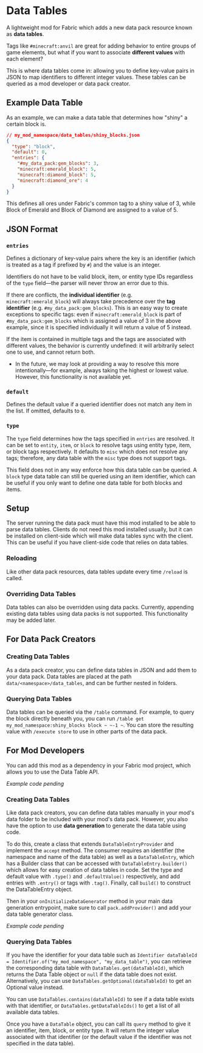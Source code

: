 # Data Tables

A lightweight mod for Fabric which adds a new data pack resource known as **data tables**.

Tags like `#minecraft:anvil` are great for adding behavior to entire groups of game elements, but what if you want to associate **different values** with each element?

This is where data tables come in: allowing you to define key-value pairs in JSON to map identifiers to different integer values. These tables can be queried as a mod developer or data pack creator.

## Example Data Table

As an example, we can make a data table that determines how "shiny" a certain block is.

```json
// my_mod_namespace/data_tables/shiny_blocks.json
{
  "type": "block",
  "default": 0,
  "entries": {
    "#my_data_pack:gem_blocks": 3,
    "minecraft:emerald_block": 5,
    "minecraft:diamond_block": 5,
    "minecraft:diamond_ore": 4
  }
}
```

This defines all ores under Fabric's common tag to a shiny value of 3, while Block of Emerald and
Block of Diamond are assigned to a value of 5.

## JSON Format

### `entries`

Defines a dictionary of key-value pairs where the key is an identifier (which is treated as a tag if prefixed by `#`) and the value is an integer.

Identifiers do not have to be valid block, item, or entity type IDs regardless of the `type` field—the parser will never throw an error due to this.

If there are conflicts, the **individual identifier** (e.g. `minecraft:emerald_block`) will always take precedence over the **tag identifier** (e.g. `#my_data_pack:gem_blocks`). This is an easy way to create exceptions to specific tags: even if `minecraft:emerald_block` is part of `#my_data_pack:gem_blocks` which is assigned a value of 3 in the above example, since it is specified individually it will return a value of 5 instead.

If the item is contained in multiple tags and the tags are associated with different values, the behavior is currently undefined: it will arbitrarily select one to use, and cannot return both.

* In the future, we may look at providing a way to resolve this more intentionally—for example, always taking the highest or lowest value. However, this functionality is not available yet.

### `default`

Defines the default value if a queried identifier does not match any item in the list. If omitted, defaults to `0`.

### `type`

The `type` field determines how the tags specified in `entries` are resolved. It can be set to `entity`, `item`, or `block` to resolve tags using entity type, item, or block tags respectively. It defaults to `misc` which does not resolve any tags; therefore, any data table with the `misc` type does not support tags.

This field does not in any way enforce how this data table can be queried. A `block` type data table can still be queried using an item identifier, which can be useful if you only want to define one data table for both blocks and items.

## Setup

The server running the data pack must have this mod installed to be able to parse data tables. Clients do not need this mod installed usually, but it can be installed on client-side which will make data tables sync with the client. This can be useful if you have client-side code that relies on data tables.

### Reloading

Like other data pack resources, data tables update every time `/reload` is called.

### Overriding Data Tables

Data tables can also be overridden using data packs. Currently, appending existing data tables using data packs is not supported. This functionality may be added later.

## For Data Pack Creators

### Creating Data Tables

As a data pack creator, you can define data tables in JSON and add them to your data pack. Data tables are placed at the path `data/<namespace>/data_tables`, and can be further nested in folders.



### Querying Data Tables

Data tables can be queried via the `/table` command. For example, to query the block directly beneath you, you can run `/table get my_mod_namespace:shiny_blocks block ~ ~-1 ~`. You can store the resulting value with `/execute store` to use in other parts of the data pack.

## For Mod Developers

You can add this mod as a dependency in your Fabric mod project, which allows you to use the Data Table API.

*Example code pending*

### Creating Data Tables

Like data pack creators, you can define data tables manually in your mod's data folder to be included with your mod's data pack. However, you also have the option to use **data generation** to generate the data table using code.

To do this, create a class that extends `DataTableEntryProvider` and implement the `accept` method. The consumer requires an identifier (the namespace and name of the data table) as well as a `DataTableEntry`, which has a Builder class that can be accessed with `DataTableEntry.builder()` which allows for easy creation of data tables in code. Set the type and default value with `.type()` and `.defaultValue()` respectively, and add entries with `.entry()` or tags with `.tag()`. Finally, call `build()` to construct the DataTableEntry object.

Then in your `onInitializeDataGenerator` method in your main data generation entrypoint, make sure to call `pack.addProvider()` and add your data table generator class.

*Example code pending*

### Querying Data Tables

If you have the identifier for your data table such as `Identifier dataTableId = Identifier.of("my_mod_namespace", "my_data_table")`, you can retrieve the corresponding data table with `DataTables.get(dataTableId)`, which returns the Data Table object or `null` if the data table does not exist. Alternatively, you can use `DataTables.getOptional(dataTableId)` to get an Optional value instead.

You can use `DataTables.contains(dataTableId)` to see if a data table exists with that identifier, or `DataTables.getDataTableIds()` to get a list of all available data tables.

Once you have a `DataTable` object, you can call its `query` method to give it an identifier, item, block, or entity type. It will return the integer value associated with that identifier (or the default value if the identifier was not specified in the data table).
